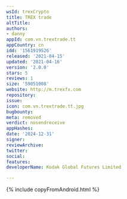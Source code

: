 ```yaml
---
wsId: trexCrypto
title: TREX trade
altTitle: 
authors:
- danny
appId: com.vn.trextrade.tt
appCountry: cn
idd: '1561919526'
released: '2021-04-15'
updated: '2021-04-16'
version: '2.0.0'
stars: 5
reviews: 1
size: '59051008'
website: http://m.trexfx.com
repository: 
issue: 
icon: com.vn.trextrade.tt.jpg
bugbounty: 
meta: removed
verdict: nosendreceive
appHashes: 
date: '2024-12-31'
signer: 
reviewArchive: 
twitter: 
social: 
features: 
developerName: Kodak Global Futures Limited

---
```


{% include copyFromAndroid.html %}
